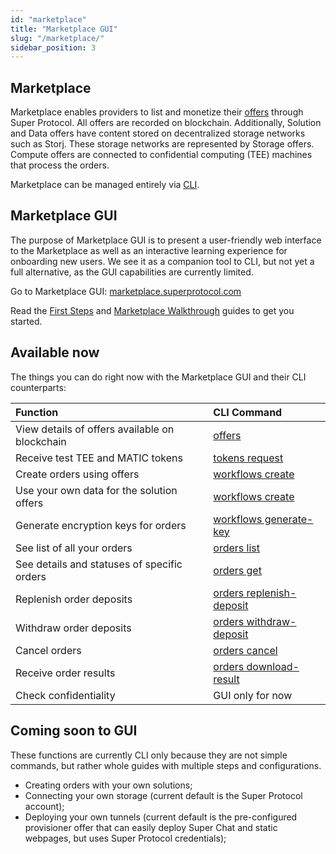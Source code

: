 ```yaml
---
id: "marketplace"
title: "Marketplace GUI"
slug: "/marketplace/"
sidebar_position: 3
---
```


## Marketplace

Marketplace enables providers to list and monetize their [offers](/developers/offers) through Super Protocol. All offers are recorded on blockchain. Additionally, Solution and Data offers have content stored on decentralized storage networks such as Storj. These storage networks are represented by Storage offers. Compute offers are connected to confidential computing (TEE) machines that process the orders. 

Marketplace can be managed entirely via [CLI](/developers/cli_commands/).

## Marketplace GUI

The purpose of Marketplace GUI is to present a user-friendly web interface to the Marketplace as well as an interactive learning experience for onboarding new users. We see it as a companion tool to CLI, but not yet a full alternative, as the GUI capabilities are currently limited. 

Go to Marketplace GUI: [marketplace.superprotocol.com](https://marketplace.superprotocol.com/)

Read the [First Steps](/developers/marketplace/first-steps/) and [Marketplace Walkthrough](/developers/marketplace/walkthrough/) guides to get you started.

## Available now

The things you can do right now with the Marketplace GUI and their CLI counterparts:

| **Function**                                   | **CLI Command**                                                               |
|:-----------------------------------------------|:------------------------------------------------------------------------------|
| View details of offers available on blockchain | [offers](/developers/cli_commands/offers)                                     |
| Receive test TEE and MATIC tokens              | [tokens request](/developers/cli_commands/tokens/request)                     |
| Create orders using offers                     | [workflows create](/developers/cli_commands/workflows/create)                 |
| Use your own data for the solution offers      | [workflows create](/developers/cli_commands/workflows/create)                 |
| Generate encryption keys for orders            | [workflows generate-key](/developers/cli_commands/workflows/generate-key)     |
| See list of all your orders                    | [orders list](/developers/cli_commands/orders/list)                           |
| See details and statuses of specific orders    | [orders get](/developers/cli_commands/orders/get)                             |
| Replenish order deposits                       | [orders replenish-deposit](/developers/cli_commands/orders/replenish-deposit) |
| Withdraw order deposits                        | [orders withdraw-deposit](/developers/cli_commands/orders/withdraw-deposit)   |
| Cancel orders                                  | [orders cancel](/developers/cli_commands/orders/cancel)                       |
| Receive order results                          | [orders download-result](/developers/cli_commands/orders/download-result)     |
| Check confidentiality                          | GUI only for now                                                              |

## Coming soon to GUI

These functions are currently CLI only because they are not simple commands, but rather whole guides with multiple steps and configurations.

* Creating orders with your own solutions;
* Connecting your own storage (current default is the Super Protocol account);
* Deploying your own tunnels (current default is the pre-configured provisioner offer that can easily deploy Super Chat and static webpages, but uses Super Protocol credentials);




